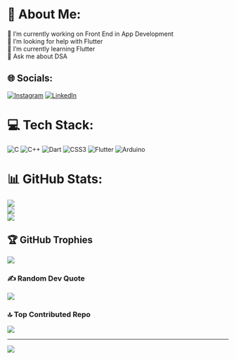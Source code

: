 # 💫 About Me:
🔭 I’m currently working on Front End in App Development<br>🤝 I’m looking for help with Flutter<br>🌱 I’m currently learning Flutter<br>💬 Ask me about DSA


## 🌐 Socials:
[![Instagram](https://img.shields.io/badge/Instagram-%23E4405F.svg?logo=Instagram&logoColor=white)](https://instagram.com/kritmukul) [![LinkedIn](https://img.shields.io/badge/LinkedIn-%230077B5.svg?logo=linkedin&logoColor=white)](https://www.linkedin.com/in/krit-mukul-7aa1b62a6) 

# 💻 Tech Stack:
![C](https://img.shields.io/badge/c-%2300599C.svg?style=for-the-badge&logo=c&logoColor=white) ![C++](https://img.shields.io/badge/c++-%2300599C.svg?style=for-the-badge&logo=c%2B%2B&logoColor=white) ![Dart](https://img.shields.io/badge/dart-%230175C2.svg?style=for-the-badge&logo=dart&logoColor=white) ![CSS3](https://img.shields.io/badge/css3-%231572B6.svg?style=for-the-badge&logo=css3&logoColor=white) ![Flutter](https://img.shields.io/badge/Flutter-%2302569B.svg?style=for-the-badge&logo=Flutter&logoColor=white) ![Arduino](https://img.shields.io/badge/-Arduino-00979D?style=for-the-badge&logo=Arduino&logoColor=white)
# 📊 GitHub Stats:
![](https://github-readme-stats.vercel.app/api?username=KritMukul&theme=github_dark_dimmed&hide_border=false&include_all_commits=false&count_private=false)<br/>
![](https://github-readme-streak-stats.herokuapp.com/?user=KritMukul&theme=github_dark_dimmed&hide_border=false)<br/>
![](https://github-readme-stats.vercel.app/api/top-langs/?username=KritMukul&theme=github_dark_dimmed&hide_border=false&include_all_commits=false&count_private=false&layout=compact)

## 🏆 GitHub Trophies
![](https://github-profile-trophy.vercel.app/?username=KritMukul&theme=radical&no-frame=true&no-bg=true&margin-w=4)

### ✍️ Random Dev Quote
![](https://quotes-github-readme.vercel.app/api?type=vetical&theme=merko)

### 🔝 Top Contributed Repo
![](https://github-contributor-stats.vercel.app/api?username=KritMukul&limit=5&theme=tokyonight&combine_all_yearly_contributions=true)

---
[![](https://visitcount.itsvg.in/api?id=KritMukul&icon=2&color=3)](https://visitcount.itsvg.in)

<!-- Proudly created with GPRM ( https://gprm.itsvg.in ) -->
